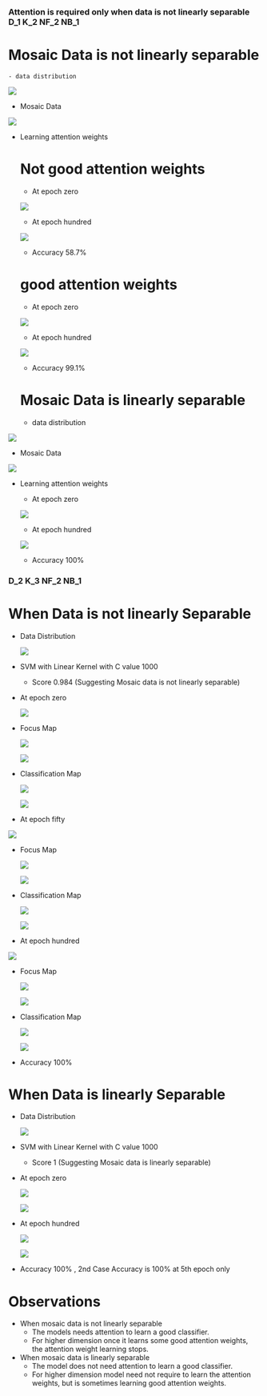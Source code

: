   ### Attention is required only when data is not linearly separable D_1  K_2 NF_2 NB_1
  
  # Mosaic Data is not linearly separable
    - data distribution
    
    
  ![](./plots/data_distr.PNG)
    
   - Mosaic Data
    
   ![](./plots/mosaic_data.PNG)
    
  - Learning attention weights 
  
     # Not good attention weights
     - At epoch zero
    
    ![](./plots/At_epoch_zero_not_Sep.PNG)
    
    
    - At epoch hundred
    
    ![](./plots/At__epoch_100_non_sep.PNG)
    
    
    -  Accuracy 58.7%
     
     
     # good attention weights
     - At epoch zero
    
    ![](./plots/gaw_at_epoch_zero_non_sep.PNG)
    


     - At epoch hundred 
    
    ![](./plots/gaw_at_epoch_hun_non_sep.PNG)
    
    


    - Accuracy 99.1%
    
    
    
    
    # Mosaic Data is linearly separable
    - data distribution
    
    
  ![](./plots/data_distr_ls.PNG)
    
   - Mosaic Data
    
   ![](./plots/mosaic_data_ls.PNG)
    
  - Learning attention weights 

     - At epoch zero
    
    ![](./plots/At_epoch_zero_Sep.PNG)
     
     - At epoch hundred
    
    ![](./plots/At_epoch_100_Sep.PNG)
    
    -  Accuracy 100%
    
  
### D_2 K_3 NF_2 NB_1
  # When Data is not linearly Separable
   - Data Distribution
     
      ![](./plots/d2_data_distr.png)
   
   - SVM with Linear Kernel with C value 1000
      - Score 0.984  (Suggesting Mosaic data is not linearly separable)
    
      
    
   - At epoch zero
      
      ![](./plots/D_2_at_e0.png)
   
   - Focus Map 

      
      ![](./plots/plot_1.png)

      ![](./plots/ns_fm_1.png)

       
   
   - Classification Map
       

      ![](./plots/ns_cm1_1.png)

      ![](./plots/ns_cm2_1.png)
            
      
 
   - At epoch fifty
   
   
      
   ![](./plots/D2_at_e50.png)

   - Focus Map 

      ![](./plots/plot_50.png)
      
      
      ![](./plots/ns_fm50_1.png)
   
   - Classification Map
       

      ![](./plots/ns_cm50_1.png)

      ![](./plots/ns_cm502_1.png)
            

      
          
      
   - At epoch hundred
    
   ![](./plots/D_2_at_e100.png) 


   - Focus Map 

      ![](./plots/plot_100.png)
      
      
      
      ![](./plots/ns_fm100_1.png)


   
   - Classification Map
       

      ![](./plots/ns_cm100_1.png)

      

      ![](./plots/ns_cm1002_1.png)
            

     

    
     
     
   - Accuracy 100%
   
   
   
   # When Data is linearly Separable
   - Data Distribution
     
      ![](./plots/ls_distr.png)
   
   - SVM with Linear Kernel with C value 1000
      - Score 1  (Suggesting Mosaic data is linearly separable)
    
      
    
   - At epoch zero
      
      ![](./plots/ls_e0.png)
        
      
      
      ![](./plots/ls2_e0.png)
      
      
      
      

   - At epoch hundred
    
      ![](./plots/ls_e100.png) 
      
      
      
      ![](./plots/ls2_e100.png)
      
      
      
      
     
   - Accuracy 100% , 2nd Case Accuracy is 100% at 5th epoch only
    
# Observations 
  - When mosaic data is not linearly separable 
     - The models needs attention to learn a good classifier.
     - For higher dimension once it learns some good attention weights, the attention weight learning stops.
  - When mosaic data is linearly separable
     - The model does not need attention to learn a good classifier.
     - For higher dimension model need not require to learn the attention weights, but is sometimes learning good attention weights.
